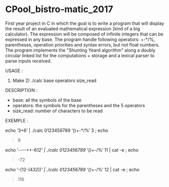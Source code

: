 # CPool_bistro-matic_2017
First year project in C in which the goal is to write a program that will display the result of an evaluated mathematical expression (kind of a big calculator). The expression will be composed of infinite integers that can be expressed in any base. The program handle following operators: +-*/%, parentheses, operation priorities and syntax errors, but not float numbers.
The program implements the "Shunting Yeard algorithm" along a doubly circular linked list for the computations + storage and a lexical parser to parse inputs received.

USAGE :
1) Make 2) ./calc base operators size_read

DESCRIPTION :
- base: all the symbols of the base
- operators: the symbols for the parentheses and the 5 operators
- size_read: number of characters to be read

EXEMPLE :

echo ‘3+6’ | ./calc 0123456789 ‘()+-*/%’ 3 ; echo
> 9

echo ‘----++-6*12’ | ./calc 0123456789 ‘()+-*/%’ 11 | cat -e ; echo
> -72

echo ‘-(12-(4*32))’ | ./calc 0123456789 ‘()+-*/%’ 12 | cat -e ; echo
> 116

